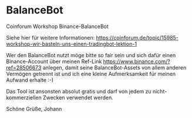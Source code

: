 # BalanceBot
Coinforum Workshop Binance-BalanceBot

Siehe hier für weitere Informationen:
https://coinforum.de/topic/15985-workshop-wir-basteln-uns-einen-tradingbot-lektion-1

Wer den BalanceBot nutzt möge bitte so fair sein und sich dafür einen Binance-Account über meinen Ref-Link https://www.binance.com/?ref=28506673  anlegen, damit seine BalanceBot-Assets von allem anderen Vermögen getrennt ist und ich eine kleine Aufmerksamkeit für meinen Aufwand erhalte :-)

Das Tool ist ansonsten absolut gratis und darf von jedem zu nicht-kommerziellen Zwecken verwendet werden.

Schöne Grüße, Johann
